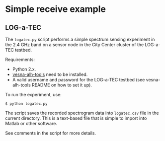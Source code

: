 Simple receive example
======================


LOG-a-TEC
---------

The `logatec.py` script performs a simple spectrum sensing experiment in
the 2.4 GHz band on a sensor node in the City Center cluster of the LOG-a-TEC
testbed.

Requirements:

 * Python 2.x.
 * [vesna-alh-tools](https://github.com/sensorlab/vesna-alh-tools) need to be installed.
 * A valid username and password for the LOG-a-TEC testbed (see vesna-alh-tools
   README on how to set it up).

To run the experiment, use:

    $ python logatec.py

The script saves the recorded spectrogram data into `logatec.csv` file in the
current directory. This is a text-based file that is simple to import into
Matlab or other software.

See comments in the script for more details.

